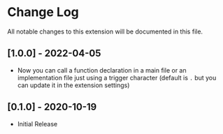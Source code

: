 # Change Log

All notable changes to this extension will be documented in this file.

## [1.0.0] - 2022-04-05
- Now you can call a function declaration in a main file or an implementation file
just using a trigger character (default is `.` but you can update it in the extension settings)

## [0.1.0] - 2020-10-19
- Initial Release